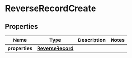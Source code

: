 # ReverseRecordCreate

## Properties
| Name | Type | Description | Notes |
| ------------ | ------------- | ------------- | ------------- |
| **properties** | [**ReverseRecord**](ReverseRecord.md) |  |  |



